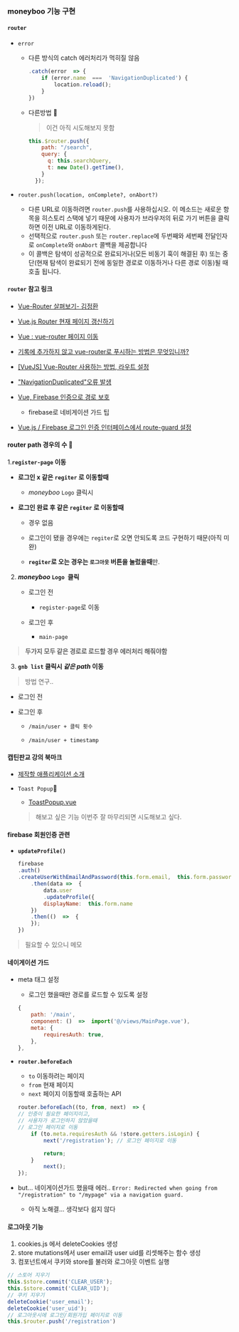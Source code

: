 ### moneyboo 기능 구현
#### ```router```
- ```error```
	- 다른 방식의 catch 에러처리가 먹히질 않음
		```js
		.catch(error  => {
			if (error.name  ===  'NavigationDuplicated') {
				location.reload();
			}
		})
		```
	- 다른방법 📌
		> 이건 아직 시도해보지 못함
		```js
		this.$router.push({
		    path: "/search",
		    query: {
		      q: this.searchQuery,
		      t: new Date().getTime(),
		    }
		  });
		```

- `router.push(location, onComplete?, onAbort?)`

	- 다른 URL로 이동하려면  `router.push`를 사용하십시오. 이 메소드는 새로운 항목을 히스토리 스택에 넣기 때문에 사용자가 브라우저의 뒤로 가기 버튼을 클릭하면 이전 URL로 이동하게된다.
	- 선택적으로 `router.push` 또는 `router.replace`에 두번째와 세번째 전달인자로 `onComplete`와 `onAbort` 콜백을 제공합니다
	- 이 콜백은 탐색이 성공적으로 완료되거나(모든 비동기 훅이 해결된 후) 또는 중단(현재 탐색이 완료되기 전에 동일한 경로로 이동하거나 다른 경로 이동)될 때 호출 됩니다.



#### ```router``` 참고 링크
- [Vue-Router 살펴보기- 김정환](http://jeonghwan-kim.github.io/2018/04/07/vue-router.html)
- [Vue.js Router 현재 페이지 갱신하기](https://pilot376.tistory.com/58)
- [Vue : vue-router 페이지 이동](http://blog.naver.com/PostView.nhn?blogId=psj9102&logNo=221430447361&parentCategoryNo=&categoryNo=65&viewDate=&isShowPopularPosts=true&from=search)
- [기록에 추가하지 않고 vue-router로 푸시하는 방법은 무엇입니까?](https://qastack.kr/programming/58201173/how-to-push-to-vue-router-without-adding-to-history)
- [[VueJS] Vue-Router 사용하는 방법, 라우트 설정](https://webisfree.com/2019-03-25/[vuejs]-vue-router-%EC%82%AC%EC%9A%A9%ED%95%98%EB%8A%94-%EB%B0%A9%EB%B2%95-%EB%9D%BC%EC%9A%B0%ED%8A%B8-%EC%84%A4%EC%A0%95)
- ["NavigationDuplicated"오류 발생](https://github.com/vuejs/vue-router/issues/2872)
- [Vue, Firebase 인증으로 경로 보호](https://dev.to/gautemeekolsen/vue-guard-routes-with-firebase-authentication-f4l)

	- firebase로 네비게이션 가드 팁

- [Vue.js / Firebase 로그인 인증 인터페이스에서 route-guard 설정](https://stackoverflow.com/questions/56283230/setting-up-route-guard-in-vue-js-firebase-login-authentication-interface)





#### router path 경우의 수 📌
1.**```register-page``` 이동**

- **로그인 x 같은 ```regiter``` 로 이동할때**

	- *moneyboo* ```Logo``` 클릭시
- **로그인 완료 후 같은 ```regiter``` 로 이동할때**
	- 경우 없음 

	- 로그인이 됐을 경우에는 ```regiter```로 오면 안되도록 코드 구현하기 때문(아직 미완)

	- **```regiter```로 오는 경우는 ```로그아웃``` 버튼을 눌렀을때**만.
2. ***moneyboo* ```Logo ```클릭**
	- 로그인 전

		- ```register-page```로 이동	
	
	- 로그인 후
		- ```main-page```

> **두가지 모두 같은 경로로 로드할 경우 에러처리 해줘야함**

3. **```gnb list``` 클릭시 *같은  path* 이동**
> 방법 연구..
- 로그인 전

- 로그인 후
	- ```/main/user + 클릭 횟수```

	- ```/main/user + timestamp```



#### 캡틴판교 강의 북마크
- [제작할 애플리케이션 소개](https://www.inflearn.com/course/vue-js-%EB%81%9D%EB%82%B4%EA%B8%B0-%EC%BA%A1%ED%8B%B4%ED%8C%90%EA%B5%90/lecture/32010?tab=curriculum)

- ```Toast Popup```📌

	- [ToastPopup.vue](https://github.com/leemyungju9347/vue-til/blob/complete/src/components/common/ToastPopup.vue)
	
	> 해보고 싶은 기능 이번주 잘 마무리되면 시도해보고 싶다. 




#### firebase 회원인증 관련
- **```updateProfile()```**
	```js
	firebase 
	.auth()  
	.createUserWithEmailAndPassword(this.form.email,  this.form.password)  
		.then(data =>  { 
			data.user 
			.updateProfile({ 
			displayName:  this.form.name 
		})  
		.then(()  =>  {
		});  
	})
	```
> 필요할 수 있으니 메모


#### 네이게이션 가드
- meta 태그 설정
	- 로그인 했을때만 경로를 로드할 수 있도록 설정
	
	```js
	{
		path: '/main',
		component: ()  =>  import('@/views/MainPage.vue'),
		meta: {
			requiresAuth: true,
		},
	},
	```
- **```router.beforeEach```**
	- ```to``` 이동하려는 페이지
	- ```from``` 현재 페이지
	- ```next``` 페이지 이동할때 호출하는 API
	
	```js
	router.beforeEach((to, from, next)  => {
	// 인증이 필요한 페이지이고,
	// 사용자가 로그인하지 않았을때
	// 로그인 페이지로 이동
		if (to.meta.requiresAuth && !store.getters.isLogin) {
			next('/registration'); // 로그인 페이지로 이동

			return;
		}
			next();
	});
	```

- but... 네이게이션가드 했을때 에러..
```Error: Redirected when going from "/registration" to "/mypage" via a navigation guard.```
	- 아직 노해결... 생각보다 쉽지 않다


#### 로그아웃 기능
1. cookies.js 에서 deleteCookies 생성
2.  store mutations에서 user email과 user uid를 리셋해주는 함수 생성
3. 컴포넌트에서 쿠키와 store를 불러와 로그아웃 이벤트 실행
```js
// 스토어 지우기
this.$store.commit('CLEAR_USER');
this.$store.commit('CLEAR_UID');
// 쿠키 지우기
deleteCookie('user_email');
deleteCookie('user_uid');
// 로그아웃시에 로그인/회원가입 페이지로 이동
this.$router.push('/registration')
```

